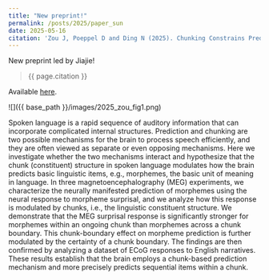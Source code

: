 ```yaml
---
title: "New preprint!"
permalink: /posts/2025/paper_sun
date: 2025-05-16
citation: 'Zou J, Poeppel D and Ding N (2025). Chunking Constrains Prediction during Language Comprehension.'
---
```


New preprint led by Jiajie! 
> {{ page.citation }}

Available [here](https://www.researchsquare.com/article/rs-6472973/v1).

![]({{ base_path }}/images/2025_zou_fig1.png)


Spoken language is a rapid sequence of auditory information that can incorporate complicated internal structures. Prediction and chunking are two possible mechanisms for the brain to process speech efficiently, and they are often viewed as separate or even opposing mechanisms. Here we investigate whether the two mechanisms interact and hypothesize that the chunk (constituent) structure in spoken language modulates how the brain predicts basic linguistic items, e.g., morphemes, the basic unit of meaning in language. In three magnetoencephalography (MEG) experiments, we characterize the neurally manifested prediction of morphemes using the neural response to morpheme surprisal, and we analyze how this response is modulated by chunks, i.e., the linguistic constituent structure. We demonstrate that the MEG surprisal response is significantly stronger for morphemes within an ongoing chunk than morphemes across a chunk boundary. This chunk-boundary effect on morpheme prediction is further modulated by the certainty of a chunk boundary. The findings are then confirmed by analyzing a dataset of ECoG responses to English narratives. These results establish that the brain employs a chunk-based prediction mechanism and more precisely predicts sequential items within a chunk.